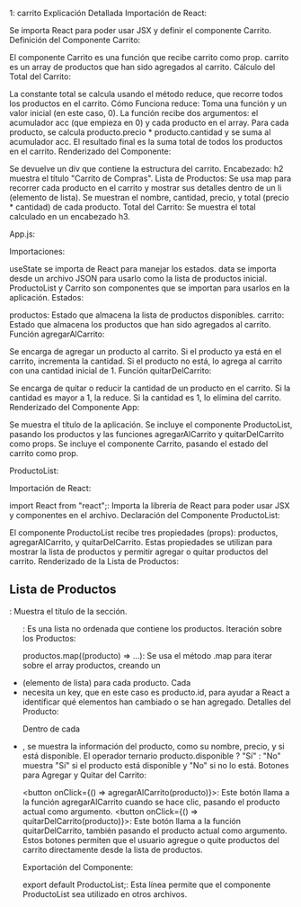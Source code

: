 1: carrito
Explicación Detallada
Importación de React:

Se importa React para poder usar JSX y definir el componente Carrito.
Definición del Componente Carrito:

El componente Carrito es una función que recibe carrito como prop. carrito es un array de productos que han sido agregados al carrito.
Cálculo del Total del Carrito:

La constante total se calcula usando el método reduce, que recorre todos los productos en el carrito.
Cómo Funciona reduce:
Toma una función y un valor inicial (en este caso, 0).
La función recibe dos argumentos: el acumulador acc (que empieza en 0) y cada producto en el array.
Para cada producto, se calcula producto.precio * producto.cantidad y se suma al acumulador acc.
El resultado final es la suma total de todos los productos en el carrito.
Renderizado del Componente:

Se devuelve un div que contiene la estructura del carrito.
Encabezado: h2 muestra el título "Carrito de Compras".
Lista de Productos:
Se usa map para recorrer cada producto en el carrito y mostrar sus detalles dentro de un li (elemento de lista).
Se muestran el nombre, cantidad, precio, y total (precio * cantidad) de cada producto.
Total del Carrito:
Se muestra el total calculado en un encabezado h3.

App.js:

Importaciones:

useState se importa de React para manejar los estados.
data se importa desde un archivo JSON para usarlo como la lista de productos inicial.
ProductoList y Carrito son componentes que se importan para usarlos en la aplicación.
Estados:

productos: Estado que almacena la lista de productos disponibles.
carrito: Estado que almacena los productos que han sido agregados al carrito.
Función agregarAlCarrito:

Se encarga de agregar un producto al carrito.
Si el producto ya está en el carrito, incrementa la cantidad.
Si el producto no está, lo agrega al carrito con una cantidad inicial de 1.
Función quitarDelCarrito:

Se encarga de quitar o reducir la cantidad de un producto en el carrito.
Si la cantidad es mayor a 1, la reduce.
Si la cantidad es 1, lo elimina del carrito.
Renderizado del Componente App:

Se muestra el título de la aplicación.
Se incluye el componente ProductoList, pasando los productos y las funciones agregarAlCarrito y quitarDelCarrito como props.
Se incluye el componente Carrito, pasando el estado del carrito como prop.

ProductoList:

Importación de React:

import React from "react";: Importa la librería de React para poder usar JSX y componentes en el archivo.
Declaración del Componente ProductoList:

El componente ProductoList recibe tres propiedades (props): productos, agregarAlCarrito, y quitarDelCarrito.
Estas propiedades se utilizan para mostrar la lista de productos y permitir agregar o quitar productos del carrito.
Renderizado de la Lista de Productos:

<h2>Lista de Productos</h2>: Muestra el título de la sección.
<ul>: Es una lista no ordenada que contiene los productos.
Iteración sobre los Productos:

productos.map((producto) => ...):
Se usa el método .map para iterar sobre el array productos, creando un <li> (elemento de lista) para cada producto.
Cada <li> necesita un key, que en este caso es producto.id, para ayudar a React a identificar qué elementos han cambiado o se han agregado.
Detalles del Producto:

Dentro de cada <li>, se muestra la información del producto, como su nombre, precio, y si está disponible.
El operador ternario producto.disponible ? "Sí" : "No" muestra "Sí" si el producto está disponible y "No" si no lo está.
Botones para Agregar y Quitar del Carrito:

<button onClick={() => agregarAlCarrito(producto)}>: Este botón llama a la función agregarAlCarrito cuando se hace clic, pasando el producto actual como argumento.
<button onClick={() => quitarDelCarrito(producto)}>: Este botón llama a la función quitarDelCarrito, también pasando el producto actual como argumento.
Estos botones permiten que el usuario agregue o quite productos del carrito directamente desde la lista de productos.

Exportación del Componente:

export default ProductoList;: Esta línea permite que el componente ProductoList sea utilizado en otros archivos.